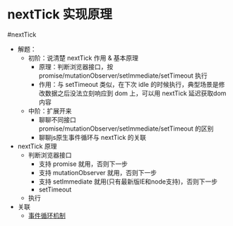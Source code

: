 # nextTick 实现原理

#nextTick

- 解题：
    - 初阶：说清楚 nextTick 作用 & 基本原理
        - 原理：判断浏览器接口，按 promise/mutationObserver/setImmediate/setTimeout 执行
        - 作用：与 setTimeout 类似，在下次 idle 的时候执行，典型场景是修改数据之后没法立刻响应到 dom 上，可以用 nextTick 延迟获取dom内容
    - 中阶：扩展开来
        - 聊聊不同接口 promise/mutationObserver/setImmediate/setTimeout 的区别
        - 聊聊js原生事件循环与 nextTick 的关联
- nextTick 原理
    - 判断浏览器接口
        - 支持 promise 就用，否则下一步
        - 支持 mutationObserver 就用，否则下一步
        - 支持 setImmediate 就用(只有最新版IE和node支持)，否则下一步
        - setTimeout
    - 执行
- 关联
    - [事件循环机制](./JS/事件循环机制.md)